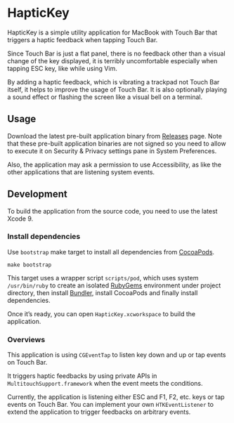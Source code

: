 HapticKey
=========

HapticKey is a simple utility application for MacBook with Touch Bar that triggers a haptic feedback when tapping Touch Bar.

Since Touch Bar is just a flat panel, there is no feedback other than a visual change of the key displayed, it is terribly uncomfortable especially when tapping ESC key, like while using Vim.

By adding a haptic feedback, which is vibrating a trackpad not Touch Bar itself, it helps to improve the usage of Touch Bar. It is also optionally playing a sound effect or flashing the screen like a visual bell on a terminal.

Usage
-----

Download the latest pre-built application binary from [Releases](https://github.com/niw/HapticKey/releases) page. Note that these pre-built application binaries are not signed so you need to allow to execute it on Security & Privacy settings pane in System Preferences.

Also, the application may ask a permission to use Accessibility, as like the other applications that are listening system events.

Development
-----------

To build the application from the source code, you need to use the latest Xcode 9.

### Install dependencies

Use `bootstrap` make target to install all dependencies from [CocoaPods](https://cocoapods.org/).

    make bootstrap

This target uses a wrapper script `scripts/pod`, which uses system `/usr/bin/ruby` to create an isolated [RubyGems](https://rubygems.org/) environment under project directory, then install [Bundler](http://bundler.io/), install CocoaPods and finally install dependencies.

Once it’s ready, you can open `HapticKey.xcworkspace` to build the application.

### Overviews

This application is using `CGEventTap` to listen key down and up or tap events on Touch Bar.

It triggers haptic feedbacks by using private APIs in `MultitouchSupport.framework` when the event meets the conditions.

Currently, the application is listening either ESC and F1, F2, etc. keys or tap events on Touch Bar.
You can implement your own `HTKEventListener` to extend the application to trigger feedbacks on arbitrary events.
